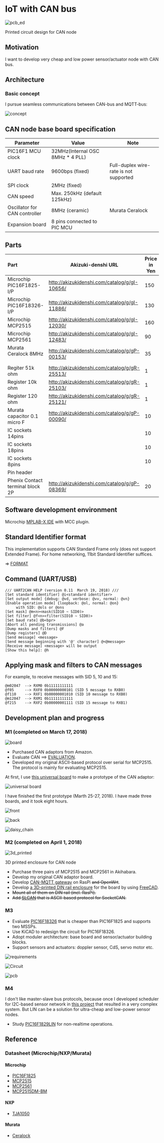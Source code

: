 # IoT with CAN bus

![pcb_ed](./KiCAD/circuit/v0.2_pcb_3d.jpg)

Printed circuit design for CAN node

## Motivation

I want to develop very cheap and low power sensor/actuator node with CAN bus.

## Architecture

### Basic concept

I pursue seamless communications between CAN-bus and MQTT-bus:

![concept](./doc/concept.jpg)

## CAN node base board specification

|Parameter           |Value                       |Note
|--------------------|----------------------------|---------------------------|
|PIC16F1 MCU clock   |32MHz(Internal OSC 8MHz * 4 PLL)                        |
|UART baud rate      |9600bps (fixed)             |Full-duplex wire-rate is not supported|
|SPI clock           |2MHz (fixed)                |                           |
|CAN speed           |Max. 250kHz (default 125kHz)|                           |
|Oscillator for CAN controller|8MHz (ceramic)     |Murata Ceralock            |
|Expansion board     |8 pins connected to PIC MCU |                           |

## Parts

|Part                      |Akizuki-denshi URL |Price in Yen |Quantity|
|--------------------------|-------------------|-------------|--------|
|Microchip PIC16F1825-I/P  |http://akizukidenshi.com/catalog/g/gI-10656/|150|1|
|Microchip PIC16F18326-I/P |http://akizukidenshi.com/catalog/g/gI-11886/|130|1|
|Microchip MCP2515         |http://akizukidenshi.com/catalog/g/gI-12030/|160|1|
|Microchip MCP2561         |http://akizukidenshi.com/catalog/g/gI-12483/|90|1|
|Murata Ceralock 8MHz      |http://akizukidenshi.com/catalog/g/gP-00153/|35|1|
|Regiter 51k ohm           |http://akizukidenshi.com/catalog/g/gR-25513/|1|1|
|Register 10k ohm          |http://akizukidenshi.com/catalog/g/gR-25103/|1|1|
|Register 120 ohm          |http://akizukidenshi.com/catalog/g/gR-25121/|1|1|
|Murata capacitor 0.1 micro F|http://akizukidenshi.com/catalog/g/gP-00090/|10|3|
|IC sockets 14pins         |                                            |10|1|
|IC sockets 18pins         |                                            |10|1|
|IC sockets 8pins          |                                            |10|1|
|Pin header                |                                            |  | |
|Phenix Contact terminal block 2P|http://akizukidenshi.com/catalog/g/gP-08369/|20|1|

## Software development environment

Microchip [MPLAB-X IDE](http://www.microchip.com/mplab/mplab-x-ide) with MCC plugin.

## Standard Identifier format

This implementation supports CAN Standard Frame only (does not support Extended Frame). For home networking, 11bit Standard Identifier suffices.

=> [FORMAT](./doc/FORMAT.md)

## Command (UART/USB)

```
/// UART2CAN HELP (version 0.11  March 19, 2018) ///
[Set standard identifier] @i<standard identifier>
[Set output mode] {debug: @vd, verbose: @vv, normal: @vn}
[Enable operation mode] {loopback: @ol, normal: @on}
     with SID: @ols or @ons
[Set mask] @m<n><mask(SID10 ~ SID0)>
[Set filter] @f<n><filter(SID10 ~ SID0)>
[Set baud rate] @b<bpr>
[Abort all pending transmissions] @a
[Dump masks and filters] @F
[Dump registers] @D
[Send message] <message>
[Send message beginning with '@' character] @<@message>
[Receive message] <message> will be output
[Show this help]: @h
```

## Applying mask and filters to CAN messages

For example, to receive messages with SID 5, 10 and 15:
```
@m02047  --> RXM0 0b11111111111
@f05     --> RXF0 0b00000000101 (SID 5 message to RXB0)
@f110    --> RXF1 0b00000001010 (SID 10 message to RXB0)
@m12047  --> RXM1 0b11111111111
@f215    --> RXF2 0b00000001111 (SID 15 message to RXB1)
```

## Development plan and progress

### M1 (completed on March 17, 2018)

![board](./doc/board.jpg)

- Purchased CAN adaptors from Amazon.
- Evaluate CAN ==> [EVALUATION](./doc/EVALUATION.md).
- Developed my original ASCII-based protocol over serial for MCP2515. The protocol is mainly for evaluating MCP2515.

At first, I use [this universal board](http://akizukidenshi.com/catalog/g/gP-08241/) to make a prototype of the CAN adaptor:

![universal board](./doc/universal_board.jpg)

I have finished the first prototype (Marth 25-27, 2018). I have made three boards, and it took eight hours.

![front](./doc/universal_board_front.jpg)

![back](./doc/universal_board_back.jpg)

![daisy_chain](./doc/daisy_chain.jpg)

### M2 (completed on April 1, 2018)

![3d_printed](./doc/3d_printed.jpg)

3D printed enclosure for CAN node

- Purchase three pairs of MCP2515 and MCP2561 in Akihabara.
- Develop my original CAN adaptor board.
- Develop [CAN-MQTT gateway](./gateway/gateway.js) on RasPi ~~and OpenWrt~~.
- Develop [a 3D-printed DIN rail enclosure](./cad/adapter_to_uart.stl) for the board by using [FreeCAD](https://www.freecadweb.org/).
- ~~Mount all of them on DIN rail (incl. RasPi).~~
- ~~Add [SLCAN](https://elixir.bootlin.com/linux/v3.4/source/drivers/net/can/slcan.c) that is ASCII-based protocol for SocketCAN.~~

### M3

- Evaluate [PIC16F18326](http://akizukidenshi.com/catalog/g/gI-11886/) that is cheaper than PIC16F1825 and supports two MSSPs.
- Use KiCAD to redesign the circuit for PIC16F18326.
- Adopt moduler architecture: base board and sensor/actuator building blocks.
- Support sensors and actuators: doppler sensor, CdS, servo motor etc.

![requirements](./doc/requirements.jpg)

![Circuit](./KiCAD/circuit/v0.2.jpg)

![pcb](./KiCAD/circuit/v0.2_pcb.jpg)

### M4

I don't like master-slave bus protocols, because once I developed scheduler for I2C-based sensor network in [this project](https://github.com/araobp/sensor-network) that resulted in a very complex system. But LIN can be a solution for ultra-cheap and low-power sensor nodes.

- Study [PIC16F1829LIN](http://ww1.microchip.com/downloads/en/DeviceDoc/41673A.pdf) for non-realtime operations.

## Reference

### Datasheet (Microchip/NXP/Murata)

#### Microchip
- [PIC16F1825](http://ww1.microchip.com/downloads/en/DeviceDoc/41440A.pdf)
- [MCP2515](http://ww1.microchip.com/downloads/en/DeviceDoc/21801d.pdf)
- [MCP2561](http://ww1.microchip.com/downloads/en/DeviceDoc/20005167C.pdf)
- [MCP2515DM-BM](http://www.microchip.com/Developmenttools/ProductDetails.aspx?PartNO=MCP2515DM-BM)

#### NXP
- [TJA1050](https://www.nxp.com/docs/en/data-sheet/TJA1050.pdf)

#### Murata
- [Ceralock](https://www.murata.com/~/media/webrenewal/support/library/catalog/products/timingdevice/ceralock/p17e.ashx)
